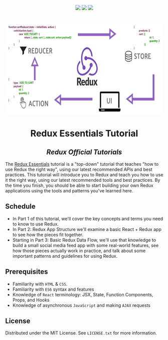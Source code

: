 <p align="center">
  <a href="https://twitter.com/jpaulo_faveri"><img src="https://img.shields.io/badge/-@jpaulo_faveri-282a36?style=flat-square&logo=twitter&logoColor=1DA1F2&link=https://twitter.com/jpaulo_faveri"></a>
  <a href="https://www.linkedin.com/in/joaofaveri/"><img src="https://img.shields.io/badge/-joaofaveri-282a36?style=flat-square&logo=Linkedin&logoColor=0A66C2&link=https://www.linkedin.com/in/joaofaveri/"></a>
  <a href="mailto:joao.faveri@gmail.com"><img src="https://img.shields.io/badge/-joao.faveri@gmail.com-282a36?style=flat-square&logo=Gmail&logoColor=EA4335&link=mailto:joao.faveri@gmail.com"></a>
</p>
<!-- PROJECT LOGO -->
<br />
<div align="center">
  <a href="https://github.com/joaofaveri/redux-essentials-tutorial">
    <img src="images/redux.png" alt="Redux Essentials Tutorial" height="300">
  </a>

  <h1 align="center">Redux Essentials Tutorial</h1>
  <h2><i>Redux Official Tutorials</i></h2>
</div>

The [Redux Essentials](https://redux.js.org/tutorials/essentials/part-1-overview-concepts) tutorial is a "top-down" tutorial that teaches "how to use Redux the right way", using our latest recommended APIs and best practices. This tutorial will introduce you to Redux and teach you how to use it the right way, using our latest recommended tools and best practices. By the time you finish, you should be able to start building your own Redux applications using the tools and patterns you've learned here.

## Schedule

- In Part 1 of this tutorial, we'll cover the key concepts and terms you need to know to use Redux.
- In Part 2: Redux App Structure we'll examine a basic React + Redux app to see how the pieces fit together.
- Starting in Part 3: Basic Redux Data Flow, we'll use that knowledge to build a small social media feed app with some real-world features, see how those pieces actually work in practice, and talk about some important patterns and guidelines for using Redux.

## Prerequisites

- Familiarity with `HTML` & `CSS`.
- Familiarity with `ES6` syntax and features
- Knowledge of `React` terminology: JSX, State, Function Components, Props, and Hooks
- Knowledge of asynchronous `JavaScript` and making `AJAX` requests

## License

Distributed under the MIT License. See `LICENSE.txt` for more information.